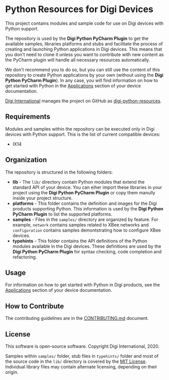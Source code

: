 Python Resources for Digi Devices
=================================

This project contains modules and sample code for use on Digi devices with
Python support.

The repository is used by the **Digi Python PyCharm Plugin** to get the
available samples, libraries platforms and stubs and facilitate the process of
creating and launching Python applications in Digi devices. This means that you
don't need to clone it unless you want to contribute with new content as the
PyCharm plugin will handle all necessary resources automatically.

We don't recommend you to do so, but you can still use the content of this
repository to create Python applications by your own (without using the **Digi
Python PyCharm Plugin**). In any case, you will find information on how to get
started with Python in the [Applications][doc] section of your device
documentation.

[Digi International][Digi] manages the project on GitHub as 
[digi-python-resources][digi-python-resources].


Requirements
------------

Modules and samples within the repository can be executed only in Digi devices
with Python support. This is the list of current compatible devices:

* IX14


Organization
------------

The repository is structured in the following folders:

* **lib** - The `lib/` directory contain Python modules that extend the
  standard API of your device. You can eiher import these libraries in your
  project using the **Digi Python PyCharm Plugin** or copy them manully inside
  your project structure.
* **platforms** - This folder contains the definition and images for the 
  Digi products supporting Python. This information is used by the **Digi
  Python PyCharm Plugin** to list the supported platforms.
* **samples** - Files in the `samples/` directory are organized by feature. 
  For example, `network` contains samples related to XBee networks and
  `configuration` contains samples demontstrating how to configure XBee
  devices.
* **typehints** - This folder contains the API definitions of the Python
  modules available in the Digi devices. These definitions are used by the
  **Digi Python PyCharm Plugin** for syntax checking, code completion and
  refactoring.


Usage
-----

For information on how to get started with Python in Digi products, see the
[Applications][doc] section of your device documentation.


How to Contribute
-----------------
The contributing guidelines are in the [CONTRIBUTING.md](CONTRIBUTING.md)
document.


License
-------

This software is open-source software. Copyright Digi International, 2020.

Samples within `samples/` folder, stub files in `typehints/` folder and most of
the source code in the `lib/` directory is covered by the
[MIT License](LICENSE.txt). Individual library files may contain alternate
licensing, depending on their origin.


[Digi]: http://www.digi.com
[digi-python-resources]: https://github.com/digidotcom/digi-python-resources
[doc]:https://www.digi.com/resources/documentation/digidocs/90002291/default.htm#containers/applications-cont.htm
